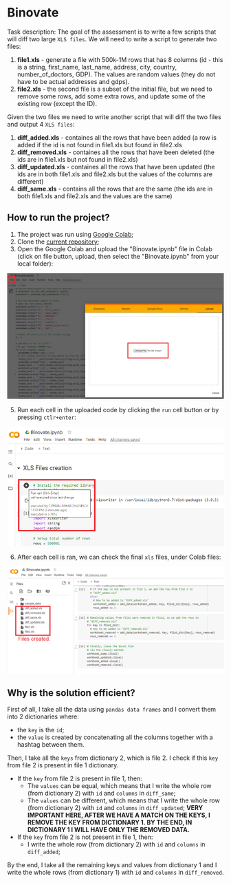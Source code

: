 # Binovate
Task description: 
The goal of the assessment is to write a few scripts that will diff two large `XLS files`. We will need to write a script to generate two files:
1. <b>file1.xls</b> - generate a file with 500k-1M rows that has 8 columns (id - this is a string, first_name, last_name, address, city, country, number_of_doctors, GDP). The values are random values (they do not have to be actual addresses and gdps).
2. <b>file2.xls</b> - the second file is a subset of the initial file, but we need to remove some rows, add some extra rows, and update some of the existing row (except the ID).

Given the two files we need to write another script that will diff the two files and output 4 `XLS files`: 
1. <b>diff_added.xls</b> - containes all the rows that have been added (a row is added if the id is not found in file1.xls but found in file2.xls
2. <b>diff_removed.xls</b> - containes all the rows that have been deleted (the ids are in file1.xls but not found in file2.xls)
3. <b>diff_updated.xls</b> - containes all the rows that have been updated (the ids are in both file1.xls and file2.xls but the values of the columns are different)
4. <b>diff_same.xls</b> - contains all the rows that are the same (the ids are in both file1.xls and file2.xls and the values are the same)

## How to run the project?
1. The project was run using [Google Colab](https://colab.research.google.com/);
2. Clone the [current repository](https://github.com/cciprianmihai/Binovate);
3. Open the Google Colab and upload the "Binovate.ipynb" file in Colab (click on file button, upload, then select the "Binovate.ipynb" from your local folder):

![](B1.png)

5. Run each cell in the uploaded code by clicking the `run` cell button or by pressing `ctlr+enter`:

![](B2.png)

6. After each cell is ran, we can check the final `xls` files, under Colab files:

![](B3.png)

## Why is the solution efficient?
First of all, I take all the data using `pandas data frames` and I convert them into 2 dictionaries where:
- the `key` is the `id`;
- the `value` is created by concatenating all the columns together with a hashtag between them. 

Then, I take all the `keys` from dictionary 2, which is file 2. I check if this `key` from file 2 is present in file 1 dictionary.

- If the `key` from file 2 is present in file 1, then:
  - The `values` can be equal, which means that I write the whole row (from dictionary 2) with `id` and `columns` in `diff_same`;
  - The `values` can be different, which means that I write the whole row (from dictionary 2) with `id` and `columns` in `diff_updated`;
  **VERY IMPORTANT HERE, AFTER WE HAVE A MATCH ON THE KEYS, I REMOVE THE KEY FROM DICTIONARY 1. BY THE END, IN DICTIONARY 1 I WILL HAVE ONLY THE REMOVED DATA.**
- If the `key` from file 2 is not present in file 1, then:
  - I write the whole row (from dictionary 2) with `id` and `columns` in `diff_added`;

By the end, I take all the remaining keys and values from dictionary 1 and I write the whole rows (from dictionary 1) with `id` and `columns` in `diff_removed`.
